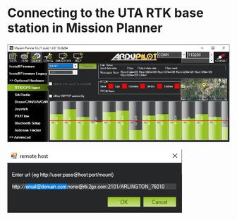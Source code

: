 # Connecting to the UTA RTK base station in Mission Planner

![Mission Planner NTRIP setup](https://github.com/cmcmurrough/cse4316/blob/master/RTK/mission_planner_NTRIP_setup.png?raw=true)

![Mission Planner connection](https://github.com/cmcmurrough/cse4316/blob/master/RTK/mission_planner_connection.png?raw=true)
